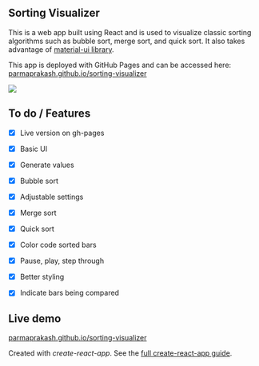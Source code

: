 Sorting Visualizer
---
This is a web app built using React and is used to visualize classic sorting algorithms such as bubble sort, merge sort, and quick sort. It also takes advantage of [material-ui library](https://material-ui.com/).


This app is deployed with GitHub Pages and can be accessed here: [parmaprakash.github.io/sorting-visualizer](https://parmaprakash.github.io/sorting-visualizer/)


<img src="./public/screenshot_preview.png" />


To do / Features
---
- [x] Live version on gh-pages
- [x] Basic UI
- [x] Generate values
- [x] Bubble sort
- [x] Adjustable settings
- [x] Merge sort
- [x] Quick sort
- [x] Color code sorted bars
- [x] Pause, play, step through
- [x] Better styling
- [x] Indicate bars being compared


Live demo
---

[parmaprakash.github.io/sorting-visualizer](https://parmaprakash.github.io/sorting-visualizer/)


Created with *create-react-app*. See the [full create-react-app guide](https://github.com/facebook/create-react-app/blob/master/packages/cra-template/template/README.md).

